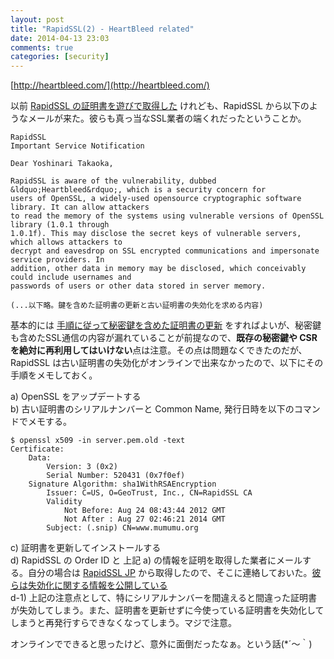 ```yaml
---
layout: post
title: "RapidSSL(2) - HeartBleed related"
date: 2014-04-13 23:03
comments: true
categories: [security]
---
```

[http://heartbleed.com/](http://heartbleed.com/)

以前 [RapidSSL の証明書を遊びで取得した](http://mumumuorg.blogspot.jp/2012/08/rapidssl.html) けれども、RapidSSL から以下のようなメールが来た。彼らも真っ当なSSL業者の端くれだったということか。

```
RapidSSL
Important Service Notification

Dear Yoshinari Takaoka,

RapidSSL is aware of the vulnerability, dubbed &ldquo;Heartbleed&rdquo;, which is a security concern for
users of OpenSSL, a widely-used opensource cryptographic software library. It can allow attackers
to read the memory of the systems using vulnerable versions of OpenSSL library (1.0.1 through 
1.0.1f). This may disclose the secret keys of vulnerable servers, which allows attackers to 
decrypt and eavesdrop on SSL encrypted communications and impersonate service providers. In
addition, other data in memory may be disclosed, which conceivably could include usernames and
passwords of users or other data stored in server memory.

(...以下略。鍵を含めた証明書の更新と古い証明書の失効化を求める内容)
```

基本的には [手順に従って秘密鍵を含めた証明書の更新](https://knowledge.rapidssl.com/support/ssl-certificate-support/index?page=content&id=AD834) をすればよいが、秘密鍵も含めたSSL通信の内容が漏れていることが前提なので、**既存の秘密鍵や CSR を絶対に再利用してはいけない**点は注意。その点は問題なくできたのだが、RapidSSL は古い証明書の失効化がオンラインで出来なかったので、以下にその手順をメモしておく。

a) OpenSSL をアップデートする  
b) 古い証明書のシリアルナンバーと Common Name, 発行日時を以下のコマンドでメモする。

```
$ openssl x509 -in server.pem.old -text
Certificate:
    Data:
        Version: 3 (0x2)
        Serial Number: 520431 (0x7f0ef)
    Signature Algorithm: sha1WithRSAEncryption
        Issuer: C=US, O=GeoTrust, Inc., CN=RapidSSL CA
        Validity
            Not Before: Aug 24 08:43:44 2012 GMT
            Not After : Aug 27 02:46:21 2014 GMT
        Subject: (.snip) CN=www.mumumu.org
```

c) 証明書を更新してインストールする  
d) RapidSSL の Order ID と 上記 a) の情報を証明を取得した業者にメールする。自分の場合は [RapidSSL JP](http://www.rapid-ssl.jp/) から取得したので、そこに連絡しておいた。[彼らは失効化に関する情報を公開している](http://www.rapid-ssl.jp/rapidssl-news/archives/55)  
d-1) 上記の注意点として、特にシリアルナンバーを間違えると間違った証明書が失効してしまう。また、証明書を更新せずに今使っている証明書を失効化してしまうと再発行すらできなくなってしまう。マジで注意。  

オンラインでできると思ったけど、意外に面倒だったなぁ。という話(*´～｀)
